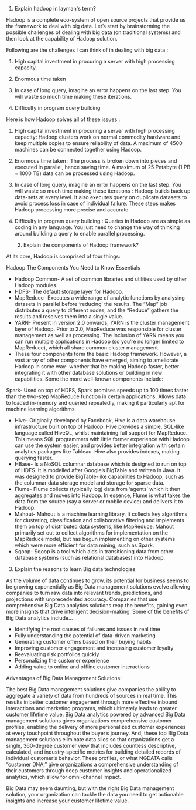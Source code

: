 
1. Explain hadoop in layman's term?

Hadoop is a complete eco-system of open source projects that provide us the framework to deal with big data. Let’s start by brainstorming the possible challenges of dealing with big data (on traditional systems) and then look at the capability of Hadoop solution.

Following are the challenges I can think of in dealing with big data :

1. High capital investment in procuring a server with high processing capacity.

2. Enormous time taken

3. In case of long query, imagine an error happens on the last step. You will waste so much time making these iterations.

4. Difficulty in program query building

Here is how Hadoop solves all of these issues :

1. High capital investment in procuring a server with high processing capacity: Hadoop clusters work on normal commodity hardware and keep multiple copies to ensure reliability of data. A maximum of 4500 machines can be connected together using Hadoop.

2. Enormous time taken : The process is broken down into pieces and executed in parallel, hence saving time. A maximum of 25 Petabyte (1 PB = 1000 TB) data can be processed using Hadoop.

3. In case of long query, imagine an error happens on the last step. You will waste so much time making these iterations : Hadoop builds back up data-sets at every level. It also executes query on duplicate datasets to avoid process loss in case of individual failure. These steps makes Hadoop processing more precise and accurate.

4. Difficulty in program query building  : Queries in Hadoop are as simple as coding in any language. You just need to change the way of thinking around building a query to enable parallel processing.

   2. Explain the components of Hadoop framework?

At its core, Hadoop is comprised of four things:

Hadoop The Components You Need to Know Essentials

- Hadoop Common- A set of common libraries and utilities used by other Hadoop modules.
- HDFS- The default storage layer for Hadoop.
- MapReduce- Executes a wide range of analytic functions by analysing datasets in parallel before ‘reducing’ the results. The “Map” job distributes a query to different nodes, and the “Reduce” gathers the results and resolves them into a single value.
- YARN- Present in version 2.0 onwards, YARN is the cluster management layer of Hadoop. Prior to 2.0, MapReduce was responsible for cluster management as well as processing. The inclusion of YARN means you can run multiple applications in Hadoop (so you’re no longer limited to MapReduce), which all share common cluster management.
- These four components form the basic Hadoop framework. However, a vast array of other components have emerged, aiming to ameliorate Hadoop in some way- whether that be making Hadoop faster, better integrating it with other database solutions or building in new capabilities. Some the more well-known components include:

Spark- Used on top of HDFS, Spark promises speeds up to 100 times faster than the two-step MapReduce function in certain applications. Allows data to loaded in-memory and queried repeatedly, making it particularly apt for machine learning algorithms

- Hive- Originally developed by Facebook, Hive is a data warehouse infrastructure built on top of Hadoop. Hive provides a simple, SQL-like language called HiveQL, whilst maintaining full support for MapReduce. This means SQL programmers with little former experience with Hadoop can use the system easier, and provides better integration with certain analytics packages like Tableau. Hive also provides indexes, making querying faster.
- HBase- Is a NoSQL columnar database which is designed to run on top of HDFS. It is modelled after Google’s BigTable and written in Java. It was designed to provide BigTable-like capabilities to Hadoop, such as the columnar data storage model and storage for sparse data.
- Flume- Flume collects (typically log) data from ‘agents’ which it then aggregates and moves into Hadoop. In essence, Flume is what takes the data from the source (say a server or mobile device) and delivers it to Hadoop.
- Mahout- Mahout is a machine learning library. It collects key algorithms for clustering, classification and collaborative filtering and implements them on top of distributed data systems, like MapReduce. Mahout primarily set out to collect algorithms for implementation on the MapReduce model, but has begun implementing on other systems which were more efficient for data mining, such as Spark.
- Sqoop- Sqoop is a tool which aids in transitioning data from other database systems (such as relational databases) into Hadoop.


3. Explain the reasons to learn Big data technologies

As the volume of data continues to grow, its potential for business seems to be growing exponentially as
Big Data management solutions evolve allowing companies to turn raw data into relevant trends, predictions, 
and projections with unprecedented accuracy. Companies that use comprehensive Big Data analytics solutions reap the benefits, 
gaining even more insights that drive intelligent decision-making. Some of the benefits of Big Data analytics include…

- Identifying the root causes of failures and issues in real time
- Fully understanding the potential of data-driven marketing
- Generating customer offers based on their buying habits
- Improving customer engagement and increasing customer loyalty
- Reevaluating risk portfolios quickly
- Personalizing the customer experience
- Adding value to online and offline customer interactions

Advantages of Big Data Management Solutions:

The best Big Data management solutions give companies the ability to aggregate a variety of data from hundreds of sources in real time. 
This results in better customer engagement through more effective inbound interactions and marketing programs, which ultimately leads to greater customer 
lifetime value. Big Data analytics powered by advanced Big Data management solutions gives organizations comprehensive customer profiles, 
enabling the delivery of more personalized customer experiences at every touchpoint throughout the buyer’s journey.
And, these top Big Data management solutions eliminate data silos so that organizations get a single, 360-degree customer view 
that includes countless descriptive, calculated, 
and industry-specific metrics for building detailed records of individual customer’s behavior. 
These profiles, or what NGDATA calls “customer DNA,” give organizations a comprehensive understanding of their customers through 
deep customer insights and operationalized analytics, which allow for omni-channel impact.

Big Data may seem daunting, but with the right Big Data management solution, your organization can tackle the data you need to get actionable insights and increase your customer lifetime value.
